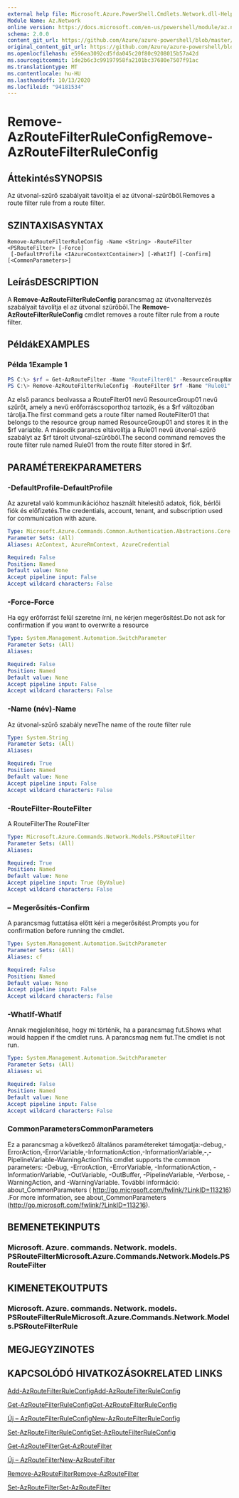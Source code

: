 ```yaml
---
external help file: Microsoft.Azure.PowerShell.Cmdlets.Network.dll-Help.xml
Module Name: Az.Network
online version: https://docs.microsoft.com/en-us/powershell/module/az.network/remove-azroutefilterruleconfig
schema: 2.0.0
content_git_url: https://github.com/Azure/azure-powershell/blob/master/src/Network/Network/help/Remove-AzRouteFilterRuleConfig.md
original_content_git_url: https://github.com/Azure/azure-powershell/blob/master/src/Network/Network/help/Remove-AzRouteFilterRuleConfig.md
ms.openlocfilehash: e596ea3092cd5fda045c20f80c9208015b57a42d
ms.sourcegitcommit: 1de2b6c3c99197958fa2101bc37680e7507f91ac
ms.translationtype: MT
ms.contentlocale: hu-HU
ms.lasthandoff: 10/13/2020
ms.locfileid: "94181534"
---
```

# <span data-ttu-id="225dd-101">Remove-AzRouteFilterRuleConfig</span><span class="sxs-lookup"><span data-stu-id="225dd-101">Remove-AzRouteFilterRuleConfig</span></span>

## <span data-ttu-id="225dd-102">Áttekintés</span><span class="sxs-lookup"><span data-stu-id="225dd-102">SYNOPSIS</span></span>
<span data-ttu-id="225dd-103">Az útvonal-szűrő szabályait távolítja el az útvonal-szűrőből.</span><span class="sxs-lookup"><span data-stu-id="225dd-103">Removes a route filter rule from a route filter.</span></span>

## <span data-ttu-id="225dd-104">SZINTAXISA</span><span class="sxs-lookup"><span data-stu-id="225dd-104">SYNTAX</span></span>

```
Remove-AzRouteFilterRuleConfig -Name <String> -RouteFilter <PSRouteFilter> [-Force]
 [-DefaultProfile <IAzureContextContainer>] [-WhatIf] [-Confirm] [<CommonParameters>]
```

## <span data-ttu-id="225dd-105">Leírás</span><span class="sxs-lookup"><span data-stu-id="225dd-105">DESCRIPTION</span></span>
<span data-ttu-id="225dd-106">A **Remove-AzRouteFilterRuleConfig** parancsmag az útvonaltervezés szabályait távolítja el az útvonal szűrőből.</span><span class="sxs-lookup"><span data-stu-id="225dd-106">The **Remove-AzRouteFilterRuleConfig** cmdlet removes a route filter rule from a route filter.</span></span>

## <span data-ttu-id="225dd-107">Példák</span><span class="sxs-lookup"><span data-stu-id="225dd-107">EXAMPLES</span></span>

### <span data-ttu-id="225dd-108">Példa 1</span><span class="sxs-lookup"><span data-stu-id="225dd-108">Example 1</span></span>
```powershell
PS C:\> $rf = Get-AzRouteFilter -Name "RouteFilter01" -ResourceGroupName "ResourceGroup01"
PS C:\> Remove-AzRouteFilterRuleConfig -RouteFilter $rf -Name "Rule01"
```

<span data-ttu-id="225dd-109">Az első parancs beolvassa a RouteFilter01 nevű ResourceGroup01 nevű szűrőt, amely a nevű erőforráscsoporthoz tartozik, és a $rf változóban tárolja.</span><span class="sxs-lookup"><span data-stu-id="225dd-109">The first command gets a route filter named RouteFilter01 that belongs to the resource group named ResourceGroup01 and stores it in the $rf variable.</span></span>
<span data-ttu-id="225dd-110">A második parancs eltávolítja a Rule01 nevű útvonal-szűrő szabályt az $rf tárolt útvonal-szűrőből.</span><span class="sxs-lookup"><span data-stu-id="225dd-110">The second command removes the route filter rule named Rule01 from the route filter stored in $rf.</span></span>

## <span data-ttu-id="225dd-111">PARAMÉTEREK</span><span class="sxs-lookup"><span data-stu-id="225dd-111">PARAMETERS</span></span>

### <span data-ttu-id="225dd-112">-DefaultProfile</span><span class="sxs-lookup"><span data-stu-id="225dd-112">-DefaultProfile</span></span>
<span data-ttu-id="225dd-113">Az azuretal való kommunikációhoz használt hitelesítő adatok, fiók, bérlői fiók és előfizetés.</span><span class="sxs-lookup"><span data-stu-id="225dd-113">The credentials, account, tenant, and subscription used for communication with azure.</span></span>

```yaml
Type: Microsoft.Azure.Commands.Common.Authentication.Abstractions.Core.IAzureContextContainer
Parameter Sets: (All)
Aliases: AzContext, AzureRmContext, AzureCredential

Required: False
Position: Named
Default value: None
Accept pipeline input: False
Accept wildcard characters: False
```

### <span data-ttu-id="225dd-114">-Force</span><span class="sxs-lookup"><span data-stu-id="225dd-114">-Force</span></span>
<span data-ttu-id="225dd-115">Ha egy erőforrást felül szeretne írni, ne kérjen megerősítést.</span><span class="sxs-lookup"><span data-stu-id="225dd-115">Do not ask for confirmation if you want to overwrite a resource</span></span>

```yaml
Type: System.Management.Automation.SwitchParameter
Parameter Sets: (All)
Aliases:

Required: False
Position: Named
Default value: None
Accept pipeline input: False
Accept wildcard characters: False
```

### <span data-ttu-id="225dd-116">-Name (név)</span><span class="sxs-lookup"><span data-stu-id="225dd-116">-Name</span></span>
<span data-ttu-id="225dd-117">Az útvonal-szűrő szabály neve</span><span class="sxs-lookup"><span data-stu-id="225dd-117">The name of the route filter rule</span></span>

```yaml
Type: System.String
Parameter Sets: (All)
Aliases:

Required: True
Position: Named
Default value: None
Accept pipeline input: False
Accept wildcard characters: False
```

### <span data-ttu-id="225dd-118">-RouteFilter</span><span class="sxs-lookup"><span data-stu-id="225dd-118">-RouteFilter</span></span>
<span data-ttu-id="225dd-119">A RouteFilter</span><span class="sxs-lookup"><span data-stu-id="225dd-119">The RouteFilter</span></span>

```yaml
Type: Microsoft.Azure.Commands.Network.Models.PSRouteFilter
Parameter Sets: (All)
Aliases:

Required: True
Position: Named
Default value: None
Accept pipeline input: True (ByValue)
Accept wildcard characters: False
```

### <span data-ttu-id="225dd-120">– Megerősítés</span><span class="sxs-lookup"><span data-stu-id="225dd-120">-Confirm</span></span>
<span data-ttu-id="225dd-121">A parancsmag futtatása előtt kéri a megerősítést.</span><span class="sxs-lookup"><span data-stu-id="225dd-121">Prompts you for confirmation before running the cmdlet.</span></span>

```yaml
Type: System.Management.Automation.SwitchParameter
Parameter Sets: (All)
Aliases: cf

Required: False
Position: Named
Default value: None
Accept pipeline input: False
Accept wildcard characters: False
```

### <span data-ttu-id="225dd-122">-WhatIf</span><span class="sxs-lookup"><span data-stu-id="225dd-122">-WhatIf</span></span>
<span data-ttu-id="225dd-123">Annak megjelenítése, hogy mi történik, ha a parancsmag fut.</span><span class="sxs-lookup"><span data-stu-id="225dd-123">Shows what would happen if the cmdlet runs.</span></span> <span data-ttu-id="225dd-124">A parancsmag nem fut.</span><span class="sxs-lookup"><span data-stu-id="225dd-124">The cmdlet is not run.</span></span>

```yaml
Type: System.Management.Automation.SwitchParameter
Parameter Sets: (All)
Aliases: wi

Required: False
Position: Named
Default value: None
Accept pipeline input: False
Accept wildcard characters: False
```

### <span data-ttu-id="225dd-125">CommonParameters</span><span class="sxs-lookup"><span data-stu-id="225dd-125">CommonParameters</span></span>
<span data-ttu-id="225dd-126">Ez a parancsmag a következő általános paramétereket támogatja:-debug,-ErrorAction,-ErrorVariable,-InformationAction,-InformationVariable,-,-PipelineVariable-WarningAction</span><span class="sxs-lookup"><span data-stu-id="225dd-126">This cmdlet supports the common parameters: -Debug, -ErrorAction, -ErrorVariable, -InformationAction, -InformationVariable, -OutVariable, -OutBuffer, -PipelineVariable, -Verbose, -WarningAction, and -WarningVariable.</span></span> <span data-ttu-id="225dd-127">További információ: about_CommonParameters ( http://go.microsoft.com/fwlink/?LinkID=113216) .</span><span class="sxs-lookup"><span data-stu-id="225dd-127">For more information, see about_CommonParameters (http://go.microsoft.com/fwlink/?LinkID=113216).</span></span>

## <span data-ttu-id="225dd-128">BEMENETEK</span><span class="sxs-lookup"><span data-stu-id="225dd-128">INPUTS</span></span>

### <span data-ttu-id="225dd-129">Microsoft. Azure. commands. Network. models. PSRouteFilter</span><span class="sxs-lookup"><span data-stu-id="225dd-129">Microsoft.Azure.Commands.Network.Models.PSRouteFilter</span></span>

## <span data-ttu-id="225dd-130">KIMENETEK</span><span class="sxs-lookup"><span data-stu-id="225dd-130">OUTPUTS</span></span>

### <span data-ttu-id="225dd-131">Microsoft. Azure. commands. Network. models. PSRouteFilterRule</span><span class="sxs-lookup"><span data-stu-id="225dd-131">Microsoft.Azure.Commands.Network.Models.PSRouteFilterRule</span></span>

## <span data-ttu-id="225dd-132">MEGJEGYZI</span><span class="sxs-lookup"><span data-stu-id="225dd-132">NOTES</span></span>

## <span data-ttu-id="225dd-133">KAPCSOLÓDÓ HIVATKOZÁSOK</span><span class="sxs-lookup"><span data-stu-id="225dd-133">RELATED LINKS</span></span>

[<span data-ttu-id="225dd-134">Add-AzRouteFilterRuleConfig</span><span class="sxs-lookup"><span data-stu-id="225dd-134">Add-AzRouteFilterRuleConfig</span></span>](./Add-AzRouteFilterRuleConfig.md)

[<span data-ttu-id="225dd-135">Get-AzRouteFilterRuleConfig</span><span class="sxs-lookup"><span data-stu-id="225dd-135">Get-AzRouteFilterRuleConfig</span></span>](./Get-AzRouteFilterRuleConfig.md)

[<span data-ttu-id="225dd-136">Új – AzRouteFilterRuleConfig</span><span class="sxs-lookup"><span data-stu-id="225dd-136">New-AzRouteFilterRuleConfig</span></span>](./New-AzRouteFilterRuleConfig.md)

[<span data-ttu-id="225dd-137">Set-AzRouteFilterRuleConfig</span><span class="sxs-lookup"><span data-stu-id="225dd-137">Set-AzRouteFilterRuleConfig</span></span>](./Set-AzRouteFilterRuleConfig.md)

[<span data-ttu-id="225dd-138">Get-AzRouteFilter</span><span class="sxs-lookup"><span data-stu-id="225dd-138">Get-AzRouteFilter</span></span>](./Get-AzRouteFilter.md)

[<span data-ttu-id="225dd-139">Új – AzRouteFilter</span><span class="sxs-lookup"><span data-stu-id="225dd-139">New-AzRouteFilter</span></span>](./New-AzRouteFilter.md)

[<span data-ttu-id="225dd-140">Remove-AzRouteFilter</span><span class="sxs-lookup"><span data-stu-id="225dd-140">Remove-AzRouteFilter</span></span>](./Remove-AzRouteFilter.md)

[<span data-ttu-id="225dd-141">Set-AzRouteFilter</span><span class="sxs-lookup"><span data-stu-id="225dd-141">Set-AzRouteFilter</span></span>](./Set-AzRouteFilter.md)
